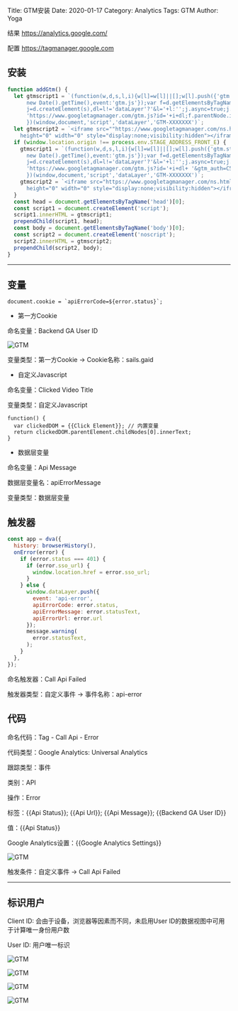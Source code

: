 Title: GTM安装
Date: 2020-01-17
Category: Analytics
Tags: GTM
Author: Yoga

结果 https://analytics.google.com/

配置 https://tagmanager.google.com

## 安装

```javascript
function addGtm() {
  let gtmscript1 = `(function(w,d,s,l,i){w[l]=w[l]||[];w[l].push({'gtm.start':
      new Date().getTime(),event:'gtm.js'});var f=d.getElementsByTagName(s)[0],
      j=d.createElement(s),dl=l!='dataLayer'?'&l='+l:'';j.async=true;j.src=
      'https://www.googletagmanager.com/gtm.js?id='+i+dl;f.parentNode.insertBefore(j,f);
      })(window,document,'script','dataLayer','GTM-XXXXXXX')`;
  let gtmscript2 = `<iframe src=""https://www.googletagmanager.com/ns.html?id=GTM-XXXXXXX"
    height="0" width="0" style="display:none;visibility:hidden"></iframe>`;
  if (window.location.origin !== process.env.STAGE_ADDRESS_FRONT_E) {
    gtmscript1 = `(function(w,d,s,l,i){w[l]=w[l]||[];w[l].push({'gtm.start':
      new Date().getTime(),event:'gtm.js'});var f=d.getElementsByTagName(s)[0],
      j=d.createElement(s),dl=l!='dataLayer'?'&l='+l:'';j.async=true;j.src=
      'https://www.googletagmanager.com/gtm.js?id='+i+dl+ '&gtm_auth=C50yozlbjSv2u_j2wDptBw&gtm_preview=env-3&gtm_cookies_win=x';f.parentNode.insertBefore(j,f);
      })(window,document,'script','dataLayer','GTM-XXXXXXX')`;
    gtmscript2 = `<iframe src="https://www.googletagmanager.com/ns.html?id=GTM-XXXXXXX&gtm_auth=C50yozlbjSv2u_j2wDptBw&gtm_preview=env-3&gtm_cookies_win=x"
      height="0" width="0" style="display:none;visibility:hidden"></iframe>`;
  }
  const head = document.getElementsByTagName('head')[0];
  const script1 = document.createElement('script');
  script1.innerHTML = gtmscript1;
  prependChild(script1, head);
  const body = document.getElementsByTagName('body')[0];
  const script2 = document.createElement('noscript');
  script2.innerHTML = gtmscript2;
  prependChild(script2, body);
}
```

---

## 变量

```
document.cookie = `apiErrorCode=${error.status}`;
```
* 第一方Cookie

命名变量：Backend GA User ID

![GTM](img/gtm2.png)

变量类型：第一方Cookie -> Cookie名称：sails.gaid

* 自定义Javascript

命名变量：Clicked Video Title

变量类型：自定义Javascript
```
function() {
  var clickedDOM = {{Click Element}}; // 内置变量
  return clickedDOM.parentElement.childNodes[0].innerText;
}
```
* 数据层变量

命名变量：Api Message

数据层变量名：apiErrorMessage

变量类型：数据层变量


## 触发器

```javascript
const app = dva({
  history: browserHistory(),
  onError(error) {
    if (error.status === 401) {
      if (error.sso_url) {
        window.location.href = error.sso_url;
      }
    } else {
      window.dataLayer.push({
        event: 'api-error',
        apiErrorCode: error.status,
        apiErrorMessage: error.statusText,
        apiErrorUrl: error.url
      }); 
      message.warning(
        error.statusText,
      );
    }
  },
});
```

命名触发器：Call Api Failed

触发器类型：自定义事件 -> 事件名称：api-error


## 代码

命名代码：Tag - Call Api - Error

代码类型：Google Analytics: Universal Analytics

跟踪类型：事件

类别：API

操作：Error

标签：{{Api Status}}; {{Api Url}}; {{Api Message}}; {{Backend GA User ID}}

值：{{Api Status}}

Google Analytics设置：{{Google Analytics Settings}}

![GTM](img/Google-Analytics-Settings.png)

触发条件：自定义事件 -> Call Api Failed

---

## 标识用户

Client ID: 会由于设备，浏览器等因素而不同，未启用User ID的数据视图中可用于计算唯一身份用户数

User ID: 用户唯一标识

![GTM](img/gtm1.png)

![GTM](img/gtm3.png)

![GTM](img/gtm4.png)

![GTM](img/gtm5.png)